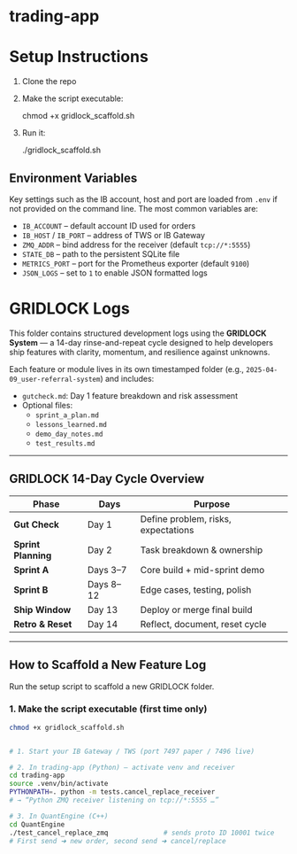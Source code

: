 # trading-app
# Setup Instructions

1. Clone the repo
2. Make the script executable:

   chmod +x gridlock_scaffold.sh

3. Run it:

   ./gridlock_scaffold.sh

## Environment Variables

Key settings such as the IB account, host and port are loaded from `.env` if not
provided on the command line.  The most common variables are:

- `IB_ACCOUNT` – default account ID used for orders
- `IB_HOST` / `IB_PORT` – address of TWS or IB Gateway
- `ZMQ_ADDR` – bind address for the receiver (default `tcp://*:5555`)
- `STATE_DB` – path to the persistent SQLite file
- `METRICS_PORT` – port for the Prometheus exporter (default `9100`)
- `JSON_LOGS` – set to `1` to enable JSON formatted logs

# GRIDLOCK Logs

This folder contains structured development logs using the **GRIDLOCK System** — a 14-day rinse-and-repeat cycle designed to help developers ship features with clarity, momentum, and resilience against unknowns.

Each feature or module lives in its own timestamped folder (e.g., `2025-04-09_user-referral-system`) and includes:

- `gutcheck.md`: Day 1 feature breakdown and risk assessment
- Optional files:
  - `sprint_a_plan.md`
  - `lessons_learned.md`
  - `demo_day_notes.md`
  - `test_results.md`

---

## GRIDLOCK 14-Day Cycle Overview

| Phase                 | Days        | Purpose                             |
|-----------------------|-------------|-------------------------------------|
| **Gut Check**         | Day 1       | Define problem, risks, expectations |
| **Sprint Planning**   | Day 2       | Task breakdown & ownership          |
| **Sprint A**          | Days 3–7    | Core build + mid-sprint demo        |
| **Sprint B**          | Days 8–12   | Edge cases, testing, polish         |
| **Ship Window**       | Day 13      | Deploy or merge final build         |
| **Retro & Reset**     | Day 14      | Reflect, document, reset cycle      |

---

## How to Scaffold a New Feature Log

Run the setup script to scaffold a new GRIDLOCK folder.

### 1. Make the script executable (first time only)

```bash
chmod +x gridlock_scaffold.sh


# 1. Start your IB Gateway / TWS (port 7497 paper / 7496 live)

# 2. In trading-app (Python) – activate venv and receiver
cd trading-app
source .venv/bin/activate
PYTHONPATH=. python -m tests.cancel_replace_receiver
# → “Python ZMQ receiver listening on tcp://*:5555 …”

# 3. In QuantEngine (C++)
cd QuantEngine
./test_cancel_replace_zmq              # sends proto ID 10001 twice
# First send ➜ new order, second send ➜ cancel/replace
